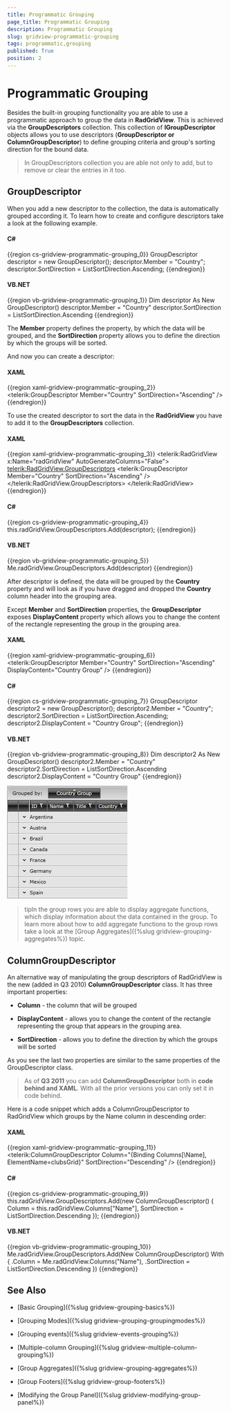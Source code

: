 ```yaml
---
title: Programmatic Grouping
page_title: Programmatic Grouping
description: Programmatic Grouping
slug: gridview-programmatic-grouping
tags: programmatic,grouping
published: True
position: 2
---
```


# Programmatic Grouping

Besides the built-in grouping functionality you are able to use a programmatic approach to group the data in __RadGridView__. This is achieved via the __GroupDescriptors__ collection. This collection of __IGroupDescriptor__ objects allows you to use descriptors (__GroupDescriptor or ColumnGroupDescriptor__) to define grouping criteria and group's sorting direction for the bound data. 

>In GroupDescriptors collection you are able not only to add, but to remove or clear the entries in it too.

## GroupDescriptor

When you add a new descriptor to the collection, the data is automatically grouped according it. To learn how to create and configure descriptors take a look at the following example.

#### __C#__

{{region cs-gridview-programmatic-grouping_0}}
	GroupDescriptor descriptor = new GroupDescriptor();
	descriptor.Member = "Country";
	descriptor.SortDirection = ListSortDirection.Ascending;
{{endregion}}


#### __VB.NET__

{{region vb-gridview-programmatic-grouping_1}}
	Dim descriptor As New GroupDescriptor()
	descriptor.Member = "Country"
	descriptor.SortDirection = ListSortDirection.Ascending
{{endregion}}


The __Member__ property defines the property, by which the data will be grouped, and the __SortDirection__ property allows you to define the direction by which the groups will be sorted.

And now you can create a descriptor:

#### __XAML__

{{region xaml-gridview-programmatic-grouping_2}}
	<telerik:GroupDescriptor Member="Country"
	             SortDirection="Ascending" />
{{endregion}}


To use the created descriptor to sort the data in the __RadGridView__ you have to add it to the __GroupDescriptors__ collection.

#### __XAML__

{{region xaml-gridview-programmatic-grouping_3}}
	<telerik:RadGridView x:Name="radGridView"
	                 AutoGenerateColumns="False">
	    <telerik:RadGridView.GroupDescriptors>
	        <telerik:GroupDescriptor Member="Country"
	                             SortDirection="Ascending" />
	    </telerik:RadGridView.GroupDescriptors>
	    <!--...-->
	</telerik:RadGridView>
{{endregion}}

#### __C#__

{{region cs-gridview-programmatic-grouping_4}}
	this.radGridView.GroupDescriptors.Add(descriptor);
{{endregion}}

#### __VB.NET__

{{region vb-gridview-programmatic-grouping_5}}
	Me.radGridView.GroupDescriptors.Add(descriptor)
{{endregion}}

After descriptor is defined, the data will be grouped by the __Country__ property and will look as if you have dragged and dropped the __Country__ column header into the grouping area.

Except __Member__ and __SortDirection__ properties, the __GroupDescriptor__ exposes __DisplayContent__ property which allows you to change the content of the rectangle representing the group in the grouping area.

#### __XAML__

{{region xaml-gridview-programmatic-grouping_6}}
	<telerik:GroupDescriptor Member="Country"
	             SortDirection="Ascending"
	             DisplayContent="Country Group" />
{{endregion}}

#### __C#__

{{region cs-gridview-programmatic-grouping_7}}
	GroupDescriptor descriptor2 = new GroupDescriptor();
	descriptor2.Member = "Country";
	descriptor2.SortDirection = ListSortDirection.Ascending;
	descriptor2.DisplayContent = "Country Group";
{{endregion}}

#### __VB.NET__

{{region vb-gridview-programmatic-grouping_8}}
	Dim descriptor2 As New GroupDescriptor()
	descriptor2.Member = "Country"
	descriptor2.SortDirection = ListSortDirection.Ascending
	descriptor2.DisplayContent = "Country Group"
{{endregion}}

![](images/RadGridView_ProgrammaticGrouping_1.png)

>tipIn the group rows you are able to display aggregate functions, which display information about the data contained in the group. To learn more about how to add aggregate functions to the group rows take a look at the [Group Aggregates]({%slug gridview-grouping-aggregates%}) topic.

## ColumnGroupDescriptor

An alternative way of manipulating the group descriptors of RadGridView is the new (added in Q3 2010) __ColumnGroupDescriptor__ class. It has three important properties:

* __Column__ - the column that will be grouped
            
* __DisplayContent__ - allows you to change the content of the rectangle representing the group that appears in the grouping area.
            
* __SortDirection__ - allows you to define the direction by which the groups will be sorted      

As you see the last two properties are similar to the same properties of the GroupDescriptor class. 

>As of __Q3 2011__ you can add __ColumnGroupDescriptor__ both in __code behind and XAML__. With all the prior versions you can only set it in code behind.

Here is a code snippet which adds a ColumnGroupDescriptor to RadGridView which groups by the Name column in descending order:

#### __XAML__

{{region xaml-gridview-programmatic-grouping_11}}
	<telerik:ColumnGroupDescriptor Column="{Binding Columns[\Name\], ElementName=clubsGrid}"
	             SortDirection="Descending"  />
{{endregion}}

#### __C#__

{{region cs-gridview-programmatic-grouping_9}}
	this.radGridView.GroupDescriptors.Add(new ColumnGroupDescriptor()
	{
	    Column = this.radGridView.Columns["Name"],
	    SortDirection = ListSortDirection.Descending
	});
{{endregion}}


#### __VB.NET__

{{region vb-gridview-programmatic-grouping_10}}
	Me.radGridView.GroupDescriptors.Add(New ColumnGroupDescriptor() With {
	 .Column = Me.radGridView.Columns("Name"),
	 .SortDirection = ListSortDirection.Descending
	})
{{endregion}}

## See Also

 * [Basic Grouping]({%slug gridview-grouping-basics%})
 
 * [Grouping Modes]({%slug gridview-grouping-groupingmodes%})

 * [Grouping events]({%slug gridview-events-grouping%})

 * [Multiple-column Grouping]({%slug gridview-multiple-column-grouping%})

 * [Group Aggregates]({%slug gridview-grouping-aggregates%})

 * [Group Footers]({%slug gridview-group-footers%})

 * [Modifying the Group Panel]({%slug gridview-modifying-group-panel%})
